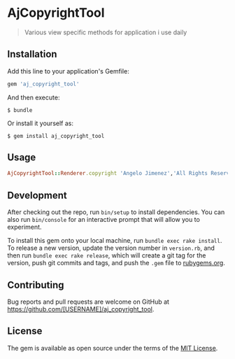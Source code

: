 # AjCopyrightTool

>Various view specific methods for application i use daily

## Installation

Add this line to your application's Gemfile:

```ruby
gem 'aj_copyright_tool'
```

And then execute:

    $ bundle

Or install it yourself as:

    $ gem install aj_copyright_tool

## Usage
```ruby
AjCopyrightTool::Renderer.copyright 'Angelo Jimenez','All Rights Reserved','style="color: orange"'
```
## Development

After checking out the repo, run `bin/setup` to install dependencies. You can also run `bin/console` for an interactive prompt that will allow you to experiment.

To install this gem onto your local machine, run `bundle exec rake install`. To release a new version, update the version number in `version.rb`, and then run `bundle exec rake release`, which will create a git tag for the version, push git commits and tags, and push the `.gem` file to [rubygems.org](https://rubygems.org).

## Contributing

Bug reports and pull requests are welcome on GitHub at https://github.com/[USERNAME]/aj_copyright_tool.

## License

The gem is available as open source under the terms of the [MIT License](https://opensource.org/licenses/MIT).
